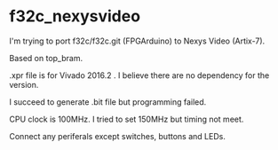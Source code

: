 # f32c_nexysvideo

I'm trying to port f32c/f32c.git (FPGArduino) to Nexys Video (Artix-7).

Based on top_bram.

.xpr file is for Vivado 2016.2 . I believe there are no dependency for the version.

I succeed to generate .bit file but programming failed.

CPU clock is 100MHz. I tried to set 150MHz but timing not meet.

Connect any periferals except switches, buttons and LEDs.
